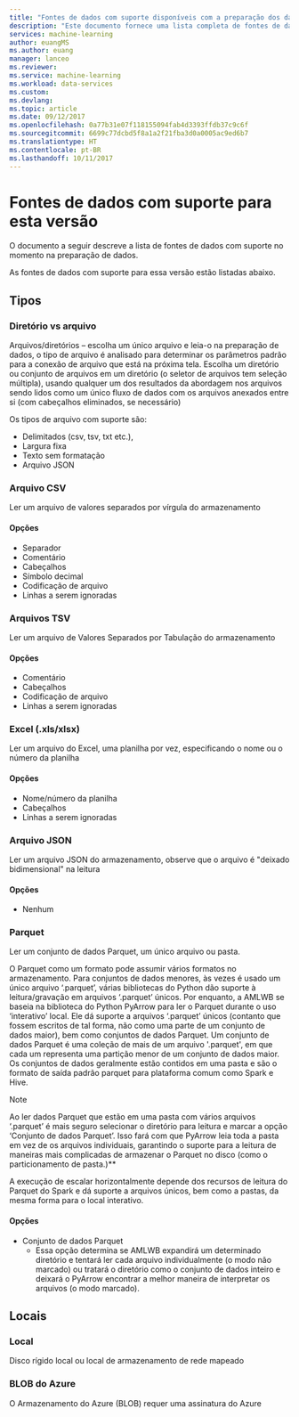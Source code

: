 ```yaml
---
title: "Fontes de dados com suporte disponíveis com a preparação dos dados do Azure Machine Learning | Microsoft Docs"
description: "Este documento fornece uma lista completa de fontes de dados com suporte disponíveis para a preparação de dados do Azure ML"
services: machine-learning
author: euangMS
ms.author: euang
manager: lanceo
ms.reviewer: 
ms.service: machine-learning
ms.workload: data-services
ms.custom: 
ms.devlang: 
ms.topic: article
ms.date: 09/12/2017
ms.openlocfilehash: 0a77b31e07f118155094fab4d3393ffdb37c9c6f
ms.sourcegitcommit: 6699c77dcbd5f8a1a2f21fba3d0a0005ac9ed6b7
ms.translationtype: HT
ms.contentlocale: pt-BR
ms.lasthandoff: 10/11/2017
---
```

# <a name="supported-data-sources-for-this-release"></a>Fontes de dados com suporte para esta versão 
O documento a seguir descreve a lista de fontes de dados com suporte no momento na preparação de dados.

As fontes de dados com suporte para essa versão estão listadas abaixo.

## <a name="types"></a>Tipos 
### <a name="directory-vs-file"></a>Diretório vs arquivo
Arquivos/diretórios – escolha um único arquivo e leia-o na preparação de dados, o tipo de arquivo é analisado para determinar os parâmetros padrão para a conexão de arquivo que está na próxima tela. Escolha um diretório ou conjunto de arquivos em um diretório (o seletor de arquivos tem seleção múltipla), usando qualquer um dos resultados da abordagem nos arquivos sendo lidos como um único fluxo de dados com os arquivos anexados entre si (com cabeçalhos eliminados, se necessário)

Os tipos de arquivo com suporte são:
- Delimitados (csv, tsv, txt etc.), 
- Largura fixa
- Texto sem formatação
- Arquivo JSON

### <a name="csv-file"></a>Arquivo CSV
Ler um arquivo de valores separados por vírgula do armazenamento

#### <a name="options"></a>Opções
- Separador
- Comentário
- Cabeçalhos
- Símbolo decimal
- Codificação de arquivo
- Linhas a serem ignoradas

### <a name="tsv-file"></a>Arquivos TSV
Ler um arquivo de Valores Separados por Tabulação do armazenamento

#### <a name="options"></a>Opções
- Comentário
- Cabeçalhos
- Codificação de arquivo
- Linhas a serem ignoradas

### <a name="excel-xlsxlsx"></a>Excel (.xls/xlsx)
Ler um arquivo do Excel, uma planilha por vez, especificando o nome ou o número da planilha

#### <a name="options"></a>Opções
- Nome/número da planilha
- Cabeçalhos
- Linhas a serem ignoradas

### <a name="json-file"></a>Arquivo JSON
Ler um arquivo JSON do armazenamento, observe que o arquivo é "deixado bidimensional" na leitura

#### <a name="options"></a>Opções
- Nenhum

### <a name="parquet"></a>Parquet
Ler um conjunto de dados Parquet, um único arquivo ou pasta.

O Parquet como um formato pode assumir vários formatos no armazenamento. Para conjuntos de dados menores, às vezes é usado um único arquivo ‘.parquet’, várias bibliotecas do Python dão suporte à leitura/gravação em arquivos ‘.parquet’ únicos. Por enquanto, a AMLWB se baseia na biblioteca do Python PyArrow para ler o Parquet durante o uso ‘interativo’ local. Ele dá suporte a arquivos ‘.parquet’ únicos (contanto que fossem escritos de tal forma, não como uma parte de um conjunto de dados maior), bem como conjuntos de dados Parquet. Um conjunto de dados Parquet é uma coleção de mais de um arquivo '.parquet', em que cada um representa uma partição menor de um conjunto de dados maior. Os conjuntos de dados geralmente estão contidos em uma pasta e são o formato de saída padrão parquet para plataforma comum como Spark e Hive.

>[!NOTE]
>Ao ler dados Parquet que estão em uma pasta com vários arquivos ‘.parquet’ é mais seguro selecionar o diretório para leitura e marcar a opção ‘Conjunto de dados Parquet’. Isso fará com que PyArrow leia toda a pasta em vez de os arquivos individuais, garantindo o suporte para a leitura de maneiras mais complicadas de armazenar o Parquet no disco (como o particionamento de pasta.)**

A execução de escalar horizontalmente depende dos recursos de leitura do Parquet do Spark e dá suporte a arquivos únicos, bem como a pastas, da mesma forma para o local interativo.

#### <a name="options"></a>Opções
- Conjunto de dados Parquet
  - Essa opção determina se AMLWB expandirá um determinado diretório e tentará ler cada arquivo individualmente (o modo não marcado) ou tratará o diretório como o conjunto de dados inteiro e deixará o PyArrow encontrar a melhor maneira de interpretar os arquivos (o modo marcado).


## <a name="locations"></a>Locais
### <a name="local"></a>Local
Disco rígido local ou local de armazenamento de rede mapeado

### <a name="azure-blob"></a>BLOB do Azure
O Armazenamento do Azure (BLOB) requer uma assinatura do Azure

